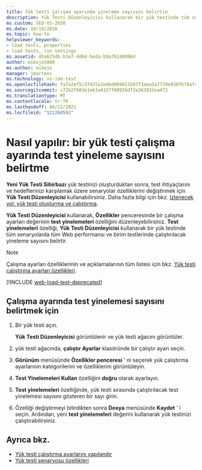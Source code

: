 ```yaml
---
title: Yük testi çalışma ayarında yineleme sayısını belirtin
description: Yük Testi Düzenleyicisi kullanarak bir yük testinde tüm senaryolarda tüm Web performansı ve birim testlerinde çalıştırılacak yineleme sayısını belirtmeyi öğrenin.
ms.custom: SEO-VS-2020
ms.date: 10/19/2016
ms.topic: how-to
helpviewer_keywords:
- load tests, properties
- load tests, run settings
ms.assetid: 45a625db-b3e7-4d64-beda-b9a76248096d
author: mikejo5000
ms.author: mikejo
manager: jmartens
ms.technology: vs-ide-test
ms.openlocfilehash: fa7a2ef5c3f425a1b4bdd04021b07f3aea5a7739e930fb78af46b48d1d7573ad
ms.sourcegitcommit: c72b2f603e1eb3a4157f00926df2e263831ea472
ms.translationtype: MT
ms.contentlocale: tr-TR
ms.lasthandoff: 08/12/2021
ms.locfileid: "121268592"
---
```

# <a name="how-to-specify-the-number-of-test-iterations-in-a-load-test-run-setting"></a>Nasıl yapılır: bir yük testi çalışma ayarında test yineleme sayısını belirtme

**Yeni Yük Testi Sihirbazı** yük testinizi oluşturduktan sonra, test ihtiyaçlarını ve hedeflerinizi karşılamak üzere senaryolar özelliklerini değiştirmek için **Yük Testi Düzenleyicisi** kullanabilirsiniz. Daha fazla bilgi için bkz. [Izlenecek yol: yük testi oluşturma ve çalıştırma](../test/walkthrough-create-and-run-a-load-test.md).

**Yük Testi Düzenleyicisi** kullanarak, **Özellikler** penceresinde bir çalışma ayarları değerinin **test yinelemeleri** özelliğini düzenleyebilirsiniz. **Test yinelemeleri** özelliği, **Yük Testi Düzenleyicisi** kullanarak bir yük testinde tüm senaryolarda tüm Web performansı ve birim testlerinde çalıştırılacak yineleme sayısını belirtir.

> [!NOTE]
> Çalışma ayarları özelliklerinin ve açıklamalarının tüm listesi için bkz. [Yük testi çalıştırma ayarları özellikleri](../test/load-test-run-settings-properties.md).

[!INCLUDE [web-load-test-deprecated](includes/web-load-test-deprecated.md)]

## <a name="to-specify-the-number-of-test-iterations-in-a-run-setting"></a>Çalışma ayarında test yinelemesi sayısını belirtmek için

1. Bir yük testi açın.

     **Yük Testi Düzenleyicisi** görüntülenir ve yük testi ağacını görüntüler.

2. yük testi ağacında, **çalıştır Ayarlar** klasöründe bir çalıştır ayarı seçin.

3. **Görünüm** menüsünde **Özellikler penceresi** ' ni seçerek yük çalıştırma ayarlarının kategorilerini ve özelliklerini görüntüleyin.

4. **Test Yinelemeleri Kullan** özelliğini **doğru** olarak ayarlayın.

5. **Test yinelemeleri** özelliğinde, yük testi sırasında çalıştırılacak test yinelemesi sayısını gösteren bir sayı girin.

6. Özelliği değiştirmeyi bitirdikten sonra **Dosya** menüsünde **Kaydet** ' i seçin. Ardından, yeni **test yinelemeleri** değerini kullanarak yük testinizi çalıştırabilirsiniz.

## <a name="see-also"></a>Ayrıca bkz.

- [Yük testi çalıştırma ayarlarını yapılandır](../test/configure-load-test-run-settings.md)
- [Yük testi senaryosu özellikleri](../test/load-test-scenario-properties.md)
